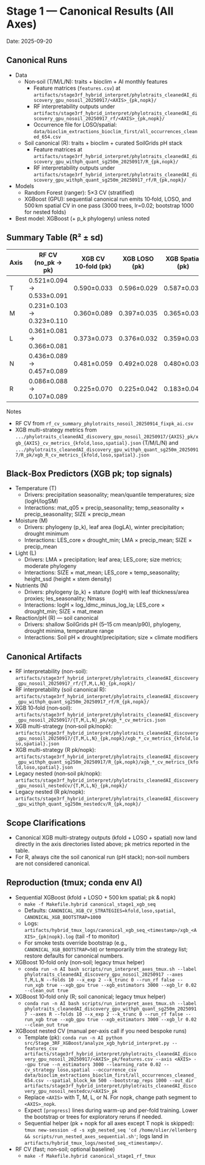 # Stage 1 — Canonical Results (All Axes)

Date: 2025-09-20

## Canonical Runs

- Data
  - Non‑soil (T/M/L/N): traits + bioclim + AI monthly features
    - Feature matrices (`features.csv`) at `artifacts/stage3rf_hybrid_interpret/phylotraits_cleanedAI_discovery_gpu_nosoil_20250917/<AXIS>_{pk,nopk}/`
    - RF interpretability outputs under `artifacts/stage3rf_hybrid_interpret/phylotraits_cleanedAI_discovery_gpu_nosoil_20250917_rf/<AXIS>_{pk,nopk}/`
    - Occurrence file for LOSO/spatial: `data/bioclim_extractions_bioclim_first/all_occurrences_cleaned_654.csv`
  - Soil canonical (R): traits + bioclim + curated SoilGrids pH stack
    - Feature matrices at `artifacts/stage3rf_hybrid_interpret/phylotraits_cleanedAI_discovery_gpu_withph_quant_sg250m_20250917/R_{pk,nopk}/`
    - RF interpretability outputs under `artifacts/stage3rf_hybrid_interpret/phylotraits_cleanedAI_discovery_gpu_withph_quant_sg250m_20250917_rf/R_{pk,nopk}/`
- Models
  - Random Forest (ranger): 5×3 CV (stratified)
  - XGBoost (GPU): sequential canonical run emits 10‑fold, LOSO, and 500 km spatial CV in one pass (3000 trees, lr=0.02; bootstrap 1000 for nested folds)
- Best model: XGBoost (+ p_k phylogeny) unless noted

## Summary Table (R² ± sd)

| Axis | RF CV (no_pk → pk) | XGB CV 10‑fold (pk) | XGB LOSO (pk) | XGB Spatial (pk) | Best Model |
|------|---------------------|---------------------|----------------|------------------|------------|
| T | 0.521±0.094 → 0.533±0.091 | 0.590±0.033 | 0.596±0.029 | 0.587±0.031 | XGB pk |
| M | 0.231±0.103 → 0.323±0.110 | 0.360±0.089 | 0.397±0.035 | 0.365±0.035 | XGB pk |
| L | 0.361±0.081 → 0.366±0.081 | 0.373±0.073 | 0.376±0.032 | 0.359±0.032 | XGB pk |
| N | 0.436±0.089 → 0.457±0.089 | 0.481±0.059 | 0.492±0.028 | 0.480±0.030 | XGB pk |
| R | 0.086±0.088 → 0.107±0.089 | 0.225±0.070 | 0.225±0.042 | 0.183±0.041 | XGB pk (soil canonical) |

Notes

- RF CV from `rf_cv_summary_phylotraits_nosoil_20250914_fixpk_ai.csv`
- XGB multi-strategy metrics from `.../phylotraits_cleanedAI_discovery_gpu_nosoil_20250917/{AXIS}_pk/xgb_{AXIS}_cv_metrics_{kfold,loso,spatial}.json` (T/M/L/N) and `.../phylotraits_cleanedAI_discovery_gpu_withph_quant_sg250m_20250917/R_pk/xgb_R_cv_metrics_{kfold,loso,spatial}.json`

## Black‑Box Predictors (XGB pk; top signals)

- Temperature (T)
  - Drivers: precipitation seasonality; mean/quantile temperatures; size (logH/logSM)
  - Interactions: mat_q05 × precip_seasonality; temp_seasonality × precip_seasonality; SIZE × precip_mean
- Moisture (M)
  - Drivers: phylogeny (p_k), leaf area (logLA), winter precipitation; drought minimum
  - Interactions: LES_core × drought_min; LMA × precip_mean; SIZE × precip_mean
- Light (L)
  - Drivers: LMA × precipitation; leaf area; LES_core; size metrics; moderate phylogeny
  - Interactions: SIZE × mat_mean; LES_core × temp_seasonality; height_ssd (height × stem density)
- Nutrients (N)
  - Drivers: phylogeny (p_k) + stature (logH) with leaf thickness/area proxies; les_seasonality; Nmass
  - Interactions: logH × log_ldmc_minus_log_la; LES_core × drought_min; SIZE × mat_mean
- Reaction/pH (R) — soil canonical
  - Drivers: shallow SoilGrids pH (5–15 cm mean/p90), phylogeny, drought minima, temperature range
  - Interactions: Soil pH × drought/precipitation; size × climate modifiers

## Canonical Artifacts

- RF interpretability (non-soil): `artifacts/stage3rf_hybrid_interpret/phylotraits_cleanedAI_discovery_gpu_nosoil_20250917_rf/{T,M,L,N}_{pk,nopk}/`
- RF interpretability (soil canonical R): `artifacts/stage3rf_hybrid_interpret/phylotraits_cleanedAI_discovery_gpu_withph_quant_sg250m_20250917_rf/R_{pk,nopk}/`
- XGB 10‑fold (non‑soil): `artifacts/stage3rf_hybrid_interpret/phylotraits_cleanedAI_discovery_gpu_nosoil_20250917/{T,M,L,N}_pk/xgb_*_cv_metrics.json`
- XGB multi-strategy (non‑soil pk/nopk): `artifacts/stage3rf_hybrid_interpret/phylotraits_cleanedAI_discovery_gpu_nosoil_20250917/{T,M,L,N}_{pk,nopk}/xgb_*_cv_metrics_{kfold,loso,spatial}.json`
- XGB multi-strategy (R pk/nopk): `artifacts/stage3rf_hybrid_interpret/phylotraits_cleanedAI_discovery_gpu_withph_quant_sg250m_20250917/R_{pk,nopk}/xgb_*_cv_metrics_{kfold,loso,spatial}.json`
- Legacy nested (non‑soil pk/nopk): `artifacts/stage3rf_hybrid_interpret/phylotraits_cleanedAI_discovery_gpu_nosoil_nestedcv/{T,M,L,N}_{pk,nopk}/`
- Legacy nested (R pk/nopk): `artifacts/stage3rf_hybrid_interpret/phylotraits_cleanedAI_discovery_gpu_withph_quant_sg250m_nestedcv/R_{pk,nopk}/`

## Scope Clarifications

- Canonical XGB multi-strategy outputs (kfold + LOSO + spatial) now land directly in the axis directories listed above; pk metrics reported in the table.
- For R, always cite the soil canonical run (pH stack); non‑soil numbers are not considered canonical.

## Reproduction (tmux; conda env AI)

- Sequential XGBoost (kfold + LOSO + 500 km spatial; pk & nopk)
  - `make -f Makefile.hybrid canonical_stage1_xgb_seq`
  - Defaults: `CANONICAL_XGB_CV_STRATEGIES=kfold,loso,spatial`, `CANONICAL_XGB_BOOTSTRAP=1000`
  - Logs: `artifacts/hybrid_tmux_logs/canonical_xgb_seq_<timestamp>/xgb_<AXIS>_{pk|nopk}.log` (tail -f to monitor)
  - For smoke tests override bootstrap (e.g., `CANONICAL_XGB_BOOTSTRAP=50`) or temporarily trim the strategy list; restore defaults for canonical numbers.
- XGBoost 10‑fold only (non‑soil; legacy tmux helper)
  - `conda run -n AI bash scripts/run_interpret_axes_tmux.sh --label phylotraits_cleanedAI_discovery_gpu_nosoil_20250917 --axes T,M,L,N --folds 10 --x_exp 2 --k_trunc 0 --run_rf false --run_xgb true --xgb_gpu true --xgb_estimators 3000 --xgb_lr 0.02 --clean_out true`
- XGBoost 10‑fold only (R; soil canonical; legacy tmux helper)
  - `conda run -n AI bash scripts/run_interpret_axes_tmux.sh --label phylotraits_cleanedAI_discovery_gpu_withph_quant_sg250m_20250917 --axes R --folds 10 --x_exp 2 --k_trunc 0 --run_rf false --run_xgb true --xgb_gpu true --xgb_estimators 3000 --xgb_lr 0.02 --clean_out true`
- XGBoost nested CV (manual per-axis call if you need bespoke runs)
  - Template (pk):
    `conda run -n AI python src/Stage_3RF_XGBoost/analyze_xgb_hybrid_interpret.py --features_csv artifacts/stage3rf_hybrid_interpret/phylotraits_cleanedAI_discovery_gpu_nosoil_20250917/<AXIS>_pk/features.csv --axis <AXIS> --gpu true --n_estimators 3000 --learning_rate 0.02 --cv_strategy loso,spatial --occurrence_csv data/bioclim_extractions_bioclim_first/all_occurrences_cleaned_654.csv --spatial_block_km 500 --bootstrap_reps 1000 --out_dir artifacts/stage3rf_hybrid_interpret/phylotraits_cleanedAI_discovery_gpu_nosoil_nestedcv/<AXIS>_pk`
  - Replace `<AXIS>` with T, M, L, or N. For nopk, change path segment to `<AXIS>_nopk`.
  - Expect `[progress]` lines during warm-up and per-fold training. Lower the bootstrap or trees for exploratory reruns if needed.
  - Sequential helper (pk + nopk for all axes except T nopk is skipped): `tmux new-session -d -s xgb_nested_seq 'cd /home/olier/ellenberg && scripts/run_nested_axes_sequential.sh'`; logs land in `artifacts/hybrid_tmux_logs/nested_seq_<timestamp>/`.
- RF CV (fast; non‑soil; optional baseline)
  - `make -f Makefile.hybrid canonical_stage1_rf_tmux`
